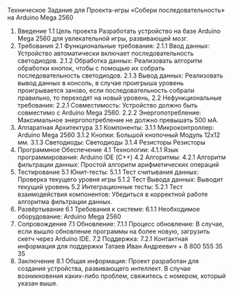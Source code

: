 Техническое Задание для Проекта-игры «Собери последовательность» на Arduino Mega 2560
1.	Введение
1.1	 Цель проекта
Разработать устройство на базе Arduino Mega 2560 для увлекательной игры, развивающей мозг.
2.	Требования
2.1	 Функциональные требования:
2.1.1	Ввод данных:
Устройство автоматически включает последовательность светодиодов.
2.1.2	Обработка данных:
Реализовать алгоритм обработки кнопок, чтобы с помощью их собрать последовательность светодиодов.
2.1.3	Вывод данных:
Реализовать вывод данных в консоль, в случае проигрыша уровень проигрывается заново, если последовательность собрали правильно, то переходят на новый уровень,
2.2	 Нефункциональные требования:
2.2.1	Совместимость:
Устройство должно быть совместимо с Arduino Mega 2560.
2.2.2	Энергопотребление:
Максимальное энергопотребление не должно превышать 500 мА.
3.	Аппаратная Архитектура
3.1	 Компоненты:
3.1.1	Микроконтроллер:
Arduino Mega 2560
3.1.2	Кнопки:
Большой кнопочный Модуль 12x12 мм.
3.1.3	Светодиоды:
Светодиоды
3.1.4	Резисторы
Резисторы
4.	Программное Обеспечение
4.1	 Технологии:
4.1.1	Язык программирования:
Arduino IDE (С++)
4.2	 Алгоритмы:
4.2.1	Алгоритм фильтрации данных:
Простой алгоритм арифметических операций
5.	Тестирование
5.1	 Юнит-тесты:
5.1.1	Тест считывания данных:
Проверка текущего уровня игры
5.1.2	Тест Вывода данных:
Выводит текущий уровень
5.2	 Интеграционные тесты:
5.2.1	Тест взаимодействия компонентов:
Убедиться в корректной работе алгоритма фильтрации данных.
6.	Развёртывание
6.1	 Требования к системе:
6.1.1	Необходимое оборудование:
Arduino Mega 2560
7.	Сопровождение
7.1	 Обновление:
7.1.1	Процесс обновление:
В случае, если вышло обновление программы на более новую, загрузить скетч через Arduino IDE.
7.2	 Поддержка:
7.2.1	Контактная информация для поддержки
Татаев Иван Андреевич + 8 800 555 35 35
8.	Заключение
8.1	 Общая информация:
Проект разработан для создания устройства, развивающего интеллект. В случае возникновения каких-либо проблем, свяжитесь с номером, который указан выше.


